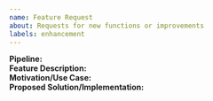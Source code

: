 ```yaml
---
name: Feature Request
about: Requests for new functions or improvements
labels: enhancement
---
```


**Pipeline:**  
**Feature Description:**  
**Motivation/Use Case:**  
**Proposed Solution/Implementation:**  
